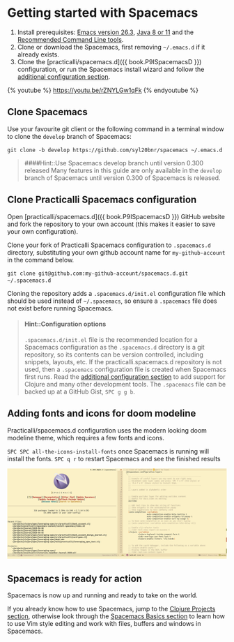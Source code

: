 # Getting started with Spacemacs

1. Install prerequisites: [Emacs version 26.3](/before-you-start/install-emacs.html), [Java 8 or 11](/before-you-start/install-emacs.html) and the [Recommended Command Line tools](/before-you-start/recommended-command-line-tools.md).
2. Clone or download the Spacemacs, first removing `~/.emacs.d` if it already exists.
3. Clone the [practicalli/spacemacs.d]({{ book.P9ISpacemacsD }}) configuration, or run the Spacemacs install wizard and follow the [additional configuration section](additional-configuration.md).

{% youtube %}
https://youtu.be/rZNYLGw1qFk
{% endyoutube %}

## Clone Spacemacs
Use your favourite git client or the following command in a terminal window to clone the `develop` branch of Spacemacs:

```
git clone -b develop https://github.com/syl20bnr/spacemacs ~/.emacs.d
```

> ####Hint::Use Spacemacs develop branch until version 0.300 released
> Many features in this guide are only available in the `develop` branch of Spacemacs until version 0.300 of Spacemacs is released.


##  Clone Practicalli Spacemacs configuration
Open [practicalli/spacemacs.d]({{ book.P9ISpacemacsD }}) GitHub website and fork the repository to your own account (this makes it easier to save your own configuration).

Clone your fork of Practicalli Spacemacs configuration to `.spacemacs.d` directory, substituting your own github account name for `my-github-account` in the command below.

```shell
git clone git@github.com:my-github-account/spacemacs.d.git ~/.spacemacs.d
```

Cloning the repository adds a `.spacemacs.d/init.el` configuration file which should be used instead of `~/.spacemacs`, so ensure a `.spacemacs` file does not exist before running Spacemacs.


> #### Hint::Configuration options
> `.spacemacs.d/init.el` file is the recommended location for a Spacemacs configuration as the `.spacemacs.d` directory is a git repository, so its contents can be version controlled, including snippets, layouts, etc.
> If the practicalli.spacemacs.d repository is not used, then a `.spacemacs` configuration file is created when Spacemacs first runs. Read the [additional configuration section](additional-configuration.md) to add support for Clojure and many other development tools.   The `.spacemacs` file can be backed up at a GitHub Gist, `SPC g g b`.


## Adding fonts and icons for doom modeline
Practicalli/spacemacs.d configuration uses the modern looking doom modeline theme, which requires a few fonts and icons.

`SPC SPC all-the-icons-install-fonts` once Spacemacs is running will install the fonts.  `SPC q r` to restart Spacemacs and see the finished results

![Spacemacs - doom-gruvbox-light theme - home and spacemacs config buffers](/images/spacemacs-doom-gruvbox-light-theme-examples-home-spacemacs-config.png)


## Spacemacs is ready for action
Spacemacs is now up and running and ready to take on the world.

If you already know how to use Spacemacs, jump to the [Clojure Projects section](/clojure-projects/index.html), otherwise look through the [Spacemacs Basics section](/spacemacs-basics/index.html) to learn how to use Vim style editing and work with files, buffers and windows in Spacemacs.

